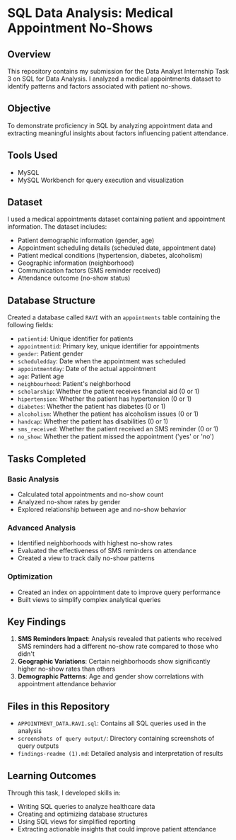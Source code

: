 # SQL Data Analysis: Medical Appointment No-Shows

## Overview
This repository contains my submission for the Data Analyst Internship Task 3 on SQL for Data Analysis. I analyzed a medical appointments dataset to identify patterns and factors associated with patient no-shows.

## Objective
To demonstrate proficiency in SQL by analyzing appointment data and extracting meaningful insights about factors influencing patient attendance.

## Tools Used
- MySQL
- MySQL Workbench for query execution and visualization

## Dataset
I used a medical appointments dataset containing patient and appointment information. The dataset includes:
- Patient demographic information (gender, age)
- Appointment scheduling details (scheduled date, appointment date)
- Patient medical conditions (hypertension, diabetes, alcoholism)
- Geographic information (neighborhood)
- Communication factors (SMS reminder received)
- Attendance outcome (no-show status)

## Database Structure
Created a database called `RAVI` with an `appointments` table containing the following fields:
- `patientid`: Unique identifier for patients
- `appointmentid`: Primary key, unique identifier for appointments
- `gender`: Patient gender
- `scheduledday`: Date when the appointment was scheduled
- `appointmentday`: Date of the actual appointment
- `age`: Patient age
- `neighbourhood`: Patient's neighborhood
- `scholarship`: Whether the patient receives financial aid (0 or 1)
- `hipertension`: Whether the patient has hypertension (0 or 1)
- `diabetes`: Whether the patient has diabetes (0 or 1)
- `alcoholism`: Whether the patient has alcoholism issues (0 or 1)
- `handcap`: Whether the patient has disabilities (0 or 1)
- `sms_received`: Whether the patient received an SMS reminder (0 or 1)
- `no_show`: Whether the patient missed the appointment ('yes' or 'no')

## Tasks Completed

### Basic Analysis
- Calculated total appointments and no-show count
- Analyzed no-show rates by gender
- Explored relationship between age and no-show behavior

### Advanced Analysis
- Identified neighborhoods with highest no-show rates
- Evaluated the effectiveness of SMS reminders on attendance
- Created a view to track daily no-show patterns

### Optimization
- Created an index on appointment date to improve query performance
- Built views to simplify complex analytical queries

## Key Findings
1. **SMS Reminders Impact**: Analysis revealed that patients who received SMS reminders had a different no-show rate compared to those who didn't
2. **Geographic Variations**: Certain neighborhoods show significantly higher no-show rates than others
3. **Demographic Patterns**: Age and gender show correlations with appointment attendance behavior

## Files in this Repository
- `APPOINTMENT_DATA.RAVI.sql`: Contains all SQL queries used in the analysis
- `screenshots of query output/`: Directory containing screenshots of query outputs
- `findings-readme (1).md`: Detailed analysis and interpretation of results

## Learning Outcomes
Through this task, I developed skills in:
- Writing SQL queries to analyze healthcare data
- Creating and optimizing database structures
- Using SQL views for simplified reporting
- Extracting actionable insights that could improve patient attendance
